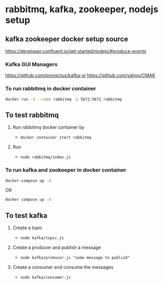 # rabbitmq, kafka, zookeeper, nodejs setup

## kafka zookeeper docker setup source

https://developer.confluent.io/get-started/nodejs/#produce-events

### Kafka GUI Managers

https://github.com/provectus/kafka-ui
https://github.com/yahoo/CMAK

### To run rabbitmq in docker container

```sh
docker run -d --name rabbitmq -p 5672:5672 rabbitmq
```

## To test rabbitmq

1. Run rabbitmq docker container by
    - `docker container start rabbitmq`

2. Run
    - `node rabbitmq/index.js`

### To run kafka and zookeeper in docker container

```sh
docker-compose up -d 
```

OR

```sh
docker compose up -d
```

## To test kafka

1. Create a topic
   - `node kafka/topic.js`

2. Create a producer and publish a message
   - `node kafka/producer.js "some message to publish"`

3. Create a consumer and consume the messages
   - `node kafka/consumer.js`
